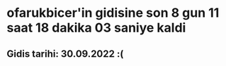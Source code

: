 # ofarukbicer'in gidisine son 8 gun 11 saat 18 dakika 03 saniye kaldi

## Gidis tarihi: 30.09.2022 :(